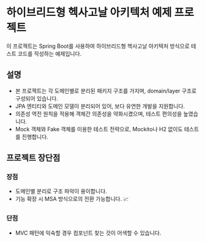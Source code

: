 # 하이브리드형 헥사고날 아키텍처 예제 프로젝트

이 프로젝트는 Spring Boot를 사용하여 하이브리드형 헥사고날 아키텍처 방식으로 테스트 코드를 작성하는 예제입니다.

## 설명

- 본 프로젝트는 각 도메인별로 분리된 패키지 구조를 가지며, domain/layer 구조로 구성되어 있습니다.
- JPA 엔티티와 도메인 모델이 분리되어 있어, 보다 유연한 개발을 지원합니다.
- 의존성 역전 원칙을 적용해 객체간 의존성을 약화시켰으며, 테스트 편의성을 높였습니다.
- Mock 객체와 Fake 객체를 이용한 테스트 전략으로, Mockito나 H2 없이도 테스트를 진행합니다.

## 프로젝트 장단점

### 장점

- 도메인별 분리로 구조 파악이 용이합니다.
- 기능 확장 시 MSA 방식으로의 전환 가능합니다. 📈

### 단점

- MVC 패턴에 익숙할 경우 컴포넌트 찾는 것이 어색할 수 있습니다.
